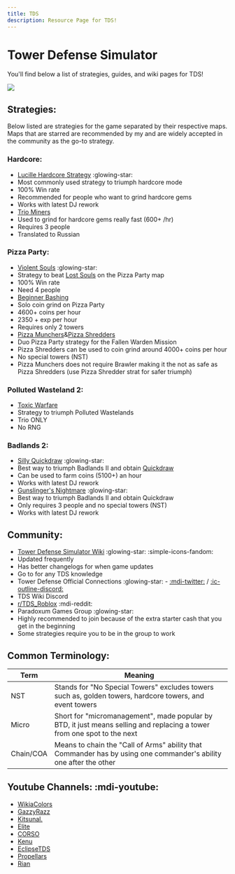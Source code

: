 ```yaml
---
title: TDS
description: Resource Page for TDS!
---
```


# **Tower Defense Simulator**

You'll find below a list of strategies, guides, and wiki pages for TDS!

![](/tdsbanner.png)

## Strategies:
Below listed are strategies for the game separated by their respective maps. Maps that are starred are recommended by my and are widely accepted in the community as the go-to strategy.

### Hardcore:
- [Lucille Hardcore Strategy](https://docs.google.com/document/d/1NOE7FtL-l8T23LbuK-XHYb3YwFhv_EkL6FnHPrcSih4/edit#heading=h.5j8k7csi2use) :glowing-star: <tooltip><li>Most commonly used strategy to triumph hardcore mode</li><li>100% Win rate</li><li>Recommended for people who want to grind hardcore gems</li><li>Works with latest DJ rework</li></tooltip>
- [Trio Miners](https://docs.google.com/document/d/1R6d03hWLqdHd18U-vwPdw3GwdB1toH2YwzwrL9yhsW0/edit) <tooltip><li>Used to grind for hardcore gems really fast (600+ /hr)</li><li>Requires 3 people</li><li>Translated to Russian</li></tooltip>

### Pizza Party:
- [Violent Souls](https://docs.google.com/document/d/1JrEKFaLYorokU8F15PSvyfs585PYeOly6HqgLt-m9Ss/edit) :glowing-star: <tooltip><li>Strategy to beat [Lost Souls](https://www.rolimons.com/gamebadge/2129234540) on the Pizza Party map</li><li>100% Win rate</li><li>Need 4 people</li></tooltip>
- [Beginner Bashing](https://docs.google.com/document/d/1qn07Fo3uYTQsORwCyKBgNuJxZlfNl7pNMkV1hwemwBU/edit?usp=sharing) <tooltip><li>Solo coin grind on Pizza Party</li><li>4600+ coins per hour</li><li>2350 + exp per hour</li><li>Requires only 2 towers</li></tooltip>
- [Pizza Munchers](https://docs.google.com/document/d/1zbY38sGIB3PkScfQSu8amxD66eAYYdPCNeQ_onDTZfE/edit)&[Pizza Shredders](https://docs.google.com/document/d/1rEtZH4eoWNLu_YEMI9NAkNn5Q-A533qsXjuo7niYpao/edit) <tooltip><li>Duo Pizza Party strategy for the Fallen Warden Mission</li><li>Pizza Shredders can be used to coin grind around 4000+ coins per hour</li><li>No special towers (NST)</li><li>Pizza Munchers does not require Brawler making it the not as safe as Pizza Shredders (use Pizza Shredder strat for safer triumph)</li></tooltip>

### Polluted Wasteland 2:
- [Toxic Warfare](https://docs.google.com/document/d/17NFb41DmAbkWobhsQ9FytWy_X-DGF9yoCNQDGfMSlv8/edit#heading=h.xr59spo9o45t) <tooltip><li>Strategy to triumph Polluted Wastelands</li><li>Trio ONLY</li><li>No RNG</li></tooltip>

### Badlands 2:
- [Silly Quickdraw](https://docs.google.com/document/d/1qHP0G-dXLSp7vtBeNs0-AvtGYSIGuLPpufXVmVxNiqU) :glowing-star: <tooltip><li>Best way to triumph Badlands II and obtain [Quickdraw](https://www.rolimons.com/gamebadge/2128794398)</li><li>Can be used to farm coins (5100+) an hour</li><li>Works with latest DJ rework</li></tooltip>
- [Gunslinger's Nightmare](https://docs.google.com/document/d/1DPfNhxLbipR9p3FlXWHvAthczX7onUxVNpz-YLUvJuQ/edit#heading=h.ndqo2um0rvd7) :glowing-star: <tooltip><li>Best way to triumph Badlands II and obtain Quickdraw</li><li>Only requires 3 people and no special towers (NST)</li><li>Works with latest DJ rework</li></tooltip>

## Community:
- [Tower Defense Simulator Wiki](https://tds.fandom.com/wiki/Tower_Defense_Simulator_Wiki) :glowing-star: :simple-icons-fandom: <tooltip><li>Updated frequently</li><li>Has better changelogs for when game updates</li><li>Go to for any TDS knowledge</li></tooltip>
- Tower Defense Official Connections :glowing-star: - [:mdi-twitter:](https://x.com/paradoxum_games) / [:ic-outline-discord:](https://discord.gg/tds)
- TDS Wiki Discord <Badge type="tip" icon="i-ic-outline-discord" text="Invite" link="https://discord.gg/MtcRRjUA7F" />
- [r/TDS_Roblox](https://www.reddit.com/r/TDS_Roblox/) :mdi-reddit:
- Paradoxum Games Group :glowing-star: <Badge type="tip" icon="i-simple-icons-roblox" text="Group" link="https://www.roblox.com/groups/4914494/Paradoxum-Games" /> <tooltip><li>Highly recommended to join because of the extra starter cash that you get in the beginning</li><li>Some strategies require you to be in the group to work</li></tooltip>

## Common Terminology:

| Term      | Meaning                                                                                                                 |
|-----------|-------------------------------------------------------------------------------------------------------------------------|
| NST       | Stands for "No Special Towers" excludes towers such as, golden towers, hardcore towers, and event towers                |
| Micro     | Short for "micromanagement", made popular by BTD, it just means selling and replacing a tower from one spot to the next |
| Chain/COA | Means to chain the "Call of Arms" ability that Commander has by using one commander's ability one after the other       |

## Youtube Channels: :mdi-youtube:
- [WikiaColors](https://www.youtube.com/@WikiaColors)
- [GazzyRazz](https://www.youtube.com/@GazzyRazz)
- [Kitsunal.](https://www.youtube.com/@Kitsunal.)
- [Elite](https://www.youtube.com/@EliteElite)
- [CORSO](https://www.youtube.com/@CORSOBLOX)
- [Kenu](https://www.youtube.com/@kenuytb)
- [EclipseTDS](https://www.youtube.com/@EclipseTDS)
- [Propellars](https://www.youtube.com/@propellars)
- [Rian](https://youtube.com/@rainyrians)
